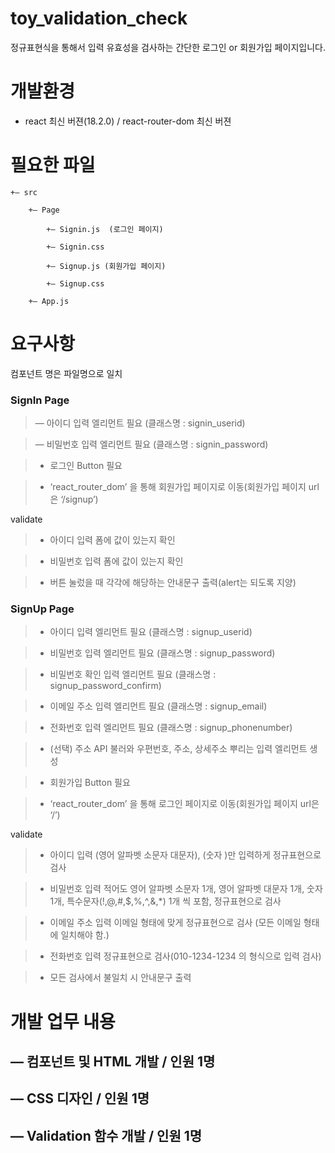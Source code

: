 # toy_validation_check

정규표현식을 통해서 입력 유효성을 검사하는 간단한 로그인 or 회원가입 페이지입니다.

# 개발환경

- react 최신 버젼(18.2.0) / react-router-dom 최신 버젼

# 필요한 파일
```
+— src

    +— Page

        +— Signin.js  (로그인 페이지)

        +— Signin.css 

        +— Signup.js (회원가입 페이지)

        +— Signup.css

    +— App.js
```
# 요구사항


컴포넌트 명은 파일명으로 일치


### SignIn Page


> — 아이디 입력 엘리먼트 필요 (클래스명 : signin_userid)

> — 비밀번호 입력 엘리먼트 필요 (클래스명 : signin_password)

> - 로그인 Button 필요

> - ‘react_router_dom’ 을 통해 회원가입 페이지로 이동(회원가입 페이지 url은 ‘/signup’)

validate

> - 아이디 입력 폼에 값이 있는지 확인

> - 비밀번호 입력 폼에 값이 있는지 확인

> - 버튼 눌렀을 때 각각에 해당하는 안내문구 출력(alert는 되도록 지양)


### SignUp Page


> - 아이디 입력 엘리먼트 필요 (클래스명 : signup_userid)

> - 비밀번호 입력 엘리먼트 필요 (클래스명 : signup_password)

> - 비밀번호 확인 입력 엘리먼트 필요 (클래스명 : signup_password_confirm)

> - 이메일 주소 입력 엘리먼트 필요 (클래스명 : signup_email)

> - 전화번호 입력 엘리먼트 필요 (클래스명 : signup_phonenumber)

> - (선택) 주소 API 불러와 우편번호, 주소, 상세주소 뿌리는 입력 엘리먼트 생성

> -  회원가입 Button 필요

> - ‘react_router_dom’ 을 통해 로그인 페이지로 이동(회원가입 페이지 url은 ‘/’)

validate

> - 아이디 입력 (영어 알파벳 소문자 대문자), (숫자 )만 입력하게 정규표현으로 검사

> - 비밀번호 입력 적어도 영어 알파벳 소문자 1개, 영어 알파벳 대문자 1개, 숫자 1개, 특수문자(!,@,#,$,%,^,&,*) 1개 씩 포함, 정규표현으로 검사

> - 이메일 주소 입력 이메일 형태에 맞게 정규표현으로 검사 (모든 이메일 형태에 일치해야 함.)

> - 전화번호 입력 정규표현으로 검사(010-1234-1234 의 형식으로 입력 검사)

> - 모든 검사에서 불일치 시 안내문구 출력


# 개발 업무 내용


## — 컴포넌트 및 HTML 개발 / 인원 1명

## — CSS 디자인 / 인원 1명

## — Validation 함수 개발 / 인원 1명